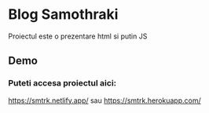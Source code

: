 # Blog Samothraki
Proiectul este o prezentare html si putin JS
## Demo
### Puteti accesa proiectul aici:
https://smtrk.netlify.app/ sau 
https://smtrk.herokuapp.com/
